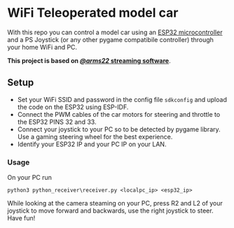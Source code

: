 # WiFi Teleoperated model car

With this repo you can control a model car using an [ESP32 microcontroller](https://amzn.eu/d/duSHIUO) and a PS Joystick (or any other pygame compatibile controller) through your home WiFi and PC.

**This project is based on [_@arms22_ streaming software](https://github.com/arms22/esp32_camera_udp_streaming)**.

## Setup

- Set your WiFi SSID and password in the config file `sdkconfig` and upload the code on the ESP32 using ESP-IDF.
- Connect the PWM cables of the car motors for steering and throttle to the ESP32 PINS 32 and 33.
- Connect your joystick to your PC so to be detected by pygame library. Use a gaming steering wheel for the best experience.
- Identify your ESP32 IP and your PC IP on your LAN.

### Usage

On your PC run

```
python3 python_receiver\receiver.py <localpc_ip> <esp32_ip>
```

While looking at the camera steaming on your PC, press R2 and L2 of your joystick to move forward and backwards, use the right joystick to steer. Have fun!
